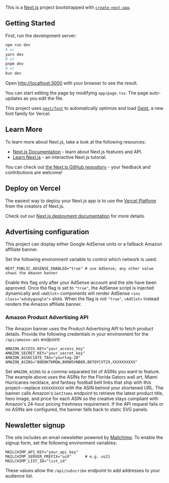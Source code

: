 This is a [Next.js](https://nextjs.org) project bootstrapped with [`create-next-app`](https://nextjs.org/docs/app/api-reference/cli/create-next-app).

## Getting Started

First, run the development server:

```bash
npm run dev
# or
yarn dev
# or
pnpm dev
# or
bun dev
```

Open [http://localhost:3000](http://localhost:3000) with your browser to see the result.

You can start editing the page by modifying `app/page.tsx`. The page auto-updates as you edit the file.

This project uses [`next/font`](https://nextjs.org/docs/app/building-your-application/optimizing/fonts) to automatically optimize and load [Geist](https://vercel.com/font), a new font family for Vercel.

## Learn More

To learn more about Next.js, take a look at the following resources:

- [Next.js Documentation](https://nextjs.org/docs) - learn about Next.js features and API.
- [Learn Next.js](https://nextjs.org/learn) - an interactive Next.js tutorial.

You can check out [the Next.js GitHub repository](https://github.com/vercel/next.js) - your feedback and contributions are welcome!

## Deploy on Vercel

The easiest way to deploy your Next.js app is to use the [Vercel Platform](https://vercel.com/new?utm_medium=default-template&filter=next.js&utm_source=create-next-app&utm_campaign=create-next-app-readme) from the creators of Next.js.

Check out our [Next.js deployment documentation](https://nextjs.org/docs/app/building-your-application/deploying) for more details.

## Advertising configuration

This project can display either Google AdSense units or a fallback Amazon affiliate banner.

Set the following environment variable to control which network is used:

```
NEXT_PUBLIC_ADSENSE_ENABLED="true" # use AdSense; any other value shows the Amazon banner
```

Enable this flag only after your AdSense account and the site have been approved. Once the flag is set to `"true"`, the AdSense script is injected dynamically and `<AdSlot>` components will render AdSense `<ins class="adsbygoogle">` slots. When the flag is not `"true"`, `<AdSlot>` instead renders the Amazon affiliate banner.

### Amazon Product Advertising API

The Amazon banner uses the Product Advertising API to fetch product details. Provide the following credentials in your environment for the `/api/amazon-ads` endpoint:

```
AMAZON_ACCESS_KEY="your_access_key"
AMAZON_SECRET_KEY="your_secret_key"
AMAZON_ASSOCIATE_TAG="yourtag-20"
AMAZON_ASINS="B0D8KTKMQW,B00W5VNB80,B07QYCVT29,XXXXXXXXXX"
```

Set `AMAZON_ASINS` to a comma-separated list of ASINs you want to feature. The example above uses the ASINs for the Florida Gators wall art, Miami Hurricanes necklace, and fantasy football belt links that ship with this project—replace `XXXXXXXXXX` with the ASIN behind your shortened URL. The banner calls Amazon's `GetItems` endpoint to retrieve the latest product title, hero image, and price for each ASIN so the creative stays compliant with Amazon's 24-hour pricing freshness requirement. If the API request fails or no ASINs are configured, the banner falls back to static SVG panels.

## Newsletter signup

The site includes an email newsletter powered by [Mailchimp](https://mailchimp.com). To enable the signup form, set the following environment variables:

```
MAILCHIMP_API_KEY="your_api_key"
MAILCHIMP_SERVER_PREFIX="usX"      # e.g. us21
MAILCHIMP_LIST_ID="list_id"
```

These values allow the `/api/subscribe` endpoint to add addresses to your audience list.
